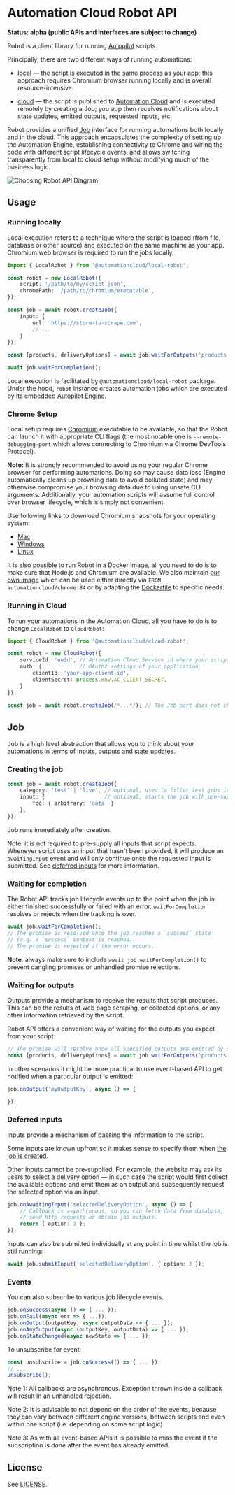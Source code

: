 # Automation Cloud Robot API

**Status: alpha (public APIs and interfaces are subject to change)**

Robot is a client library for running [Autopilot](https://github.com/automationcloud/autopilot) scripts.

Principally, there are two different ways of running automations:

- [local](#running-locally) — the script is executed in the same process as your app; this approach requires Chromium browser running locally and is overall resource-intensive.

- [cloud](#running-in-cloud) — the script is published to [Automation Cloud](https://automationcloud.net) and is executed remotely by creating a Job; you app then receives notifications about state updates, emitted outputs, requested inputs, etc.

Robot provides a unified [Job](#job) interface for running automations both locally and in the cloud. This approach encapsulates the complexity of setting up the Automation Engine, establishing connectivity to Chrome and wiring the code with different script lifecycle events, and allows switching transparently from local to cloud setup without modifying much of the business logic.

![Choosing Robot API Diagram](https://raw.githubusercontent.com/automationcloud/robot/main/resources/diagram.png)

## Usage

### Running locally

Local execution refers to a technique where the script is loaded (from file, database or other source) and executed on the same machine as your app. Chromium web browser is required to run the jobs locally.

```ts
import { LocalRobot } from '@automationcloud/local-robot';

const robot = new LocalRobot({
    script: '/path/to/my/script.json',
    chromePath: '/path/to/chromium/executable',
});

const job = await robot.createJob({
    input: {
        url: 'https://store-to-scrape.com',
        // ...
    }
});

const [products, deliveryOptions] = await job.waitForOutputs('products', 'deliveryOptions');

await job.waitForCompletion();
```

Local execution is facilitated by `@automationcloud/local-robot` package.
Under the hood, `robot` instance creates automation jobs which are executed by its embedded [Autopilot Engine](https://github.com/automationcloud/autopilot).

### Chrome Setup

Local setup requires [Chromium](https://www.chromium.org/) executable to be available, so that the Robot can launch it with appropriate CLI flags (the most notable one is `--remote-debugging-port` which allows connecting to Chromium via Chrome DevTools Protocol).

**Note:** It is strongly recommended to avoid using your regular Chrome browser for performing automations. Doing so may cause data loss (Engine automatically cleans up browsing data to avoid polluted state) and may otherwise compromise your browsing data due to using unsafe CLI arguments. Additionally, your automation scripts will assume full control over browser lifecycle, which is simply not convenient.

Use following links to download Chromium snapshots for your operating system:

- [Mac](https://commondatastorage.googleapis.com/chromium-browser-snapshots/index.html?prefix=Mac/768968/)
- [Windows](https://commondatastorage.googleapis.com/chromium-browser-snapshots/index.html?prefix=Win_x64/768966/)
- [Linux](https://commondatastorage.googleapis.com/chromium-browser-snapshots/index.html?prefix=Linux_x64/768968/)

It is also possible to run Robot in a Docker image, all you need to do is to make sure that Node.js and Chromium are available.
We also maintain [our own image](https://github.com/automationcloud/chrome-image) which can be used either directly via `FROM automationcloud/chrome:84` or by adapting the [Dockerfile](https://github.com/automationcloud/chrome-image/blob/master/Dockerfile) to specific needs.

### Running in Cloud

To run your automations in the Automation Cloud, all you have to do is to change `LocalRobot` to `CloudRobot`:

```ts
import { CloudRobot } from '@automationcloud/cloud-robot';

const robot = new CloudRobot({
    serviceId: 'uuid', // Automation Cloud Service id where your script is published
    auth: {            // OAuth2 settings of your application
        clientId: 'your-app-client-id',
        clientSecret: process.env.AC_CLIENT_SECRET,
    }
});

const job = await robot.createJob(/*...*/); // The Job part does not change.
```

## Job

Job is a high level abstraction that allows you to think about your automations in terms of inputs, outputs and state updates.

### Creating the job

```ts
const job = await robot.createJob({
    category: 'test' | 'live', // optional, used to filter test jobs in dashboard
    input: {                   // optional, starts the job with pre-supplied inputs
        foo: { arbitrary: 'data' }
    },
});
```

Job runs immediately after creation.

Note: it is not required to pre-supply all inputs that script expects. Whenever script uses an input that hasn't been provided, it will produce an `awaitingInput` event and will only continue once the requested input is submitted. See [deferred inputs](#deferred-inputs) for more information.

### Waiting for completion

The Robot API tracks job lifecycle events up to the point when the job is either finished successfully or failed with an error. `waitForCompletion` resolves or rejects when the tracking is over.

```ts
await job.waitForCompletion();
// The promise is resolved once the job reaches a `success` state
// (e.g. a `success` context is reached).
// The promise is rejected if the error occurs.
```

**Note**: always make sure to include `await job.waitForCompletion()` to prevent dangling promises or unhandled promise rejections.

### Waiting for outputs

Outputs provide a mechanism to receive the results that script produces. This can be the results of web page scraping, or collected options, or any other information retrieved by the script.

Robot API offers a convenient way of waiting for the outputs you expect from your script:

```ts
// The promise will resolve once all specified outputs are emitted by script
const [products, deliveryOptions] = await job.waitForOutputs('products', 'deliveryOptions');
```

In other scenarios it might be more practical to use event-based API to get notified when a particular output is emitted:

```ts
job.onOutput('myOutputKey', async () => {

});
```

### Deferred inputs

Inputs provide a mechanism of passing the information to the script.

Some inputs are known upfront so it makes sense to specify them when [the job is created](#creating-the-job).

Other inputs cannot be pre-supplied. For example, the website may ask its users to select a delivery option — in such case the script would first collect the available options and emit them as an output and subsequently request the selected option via an input.

```ts
job.onAwaitingInput('selectedDeliveryOption', async () => {
    // Callback is asynchronous, so you can fetch data from database,
    // send http requests or obtain job outputs.
    return { option: 3 };
});
```

Inputs can also be submitted individually at any point in time whilst the job is still running:

```ts
await job.submitInput('selectedDeliveryOption', { option: 3 });
```

### Events

You can also subscribe to various job lifecycle events.

```ts
job.onSuccess(async () => { ... });
job.onFail(async err => { ...});
job.onOutput(outputKey, async outputData => { ... });
job.onAnyOutput(async (outputKey, outputData) => { ... });
job.onStateChanged(async newState => { ... });
```

To unsubscribe for event:

```ts
const unsubscribe = job.onSuccess(() => { ... });
// ...
unsubscribe();
```

Note 1: All callbacks are asynchronous. Exception thrown inside a callback will result in an unhandled rejection.

Note 2: It is advisable to not depend on the order of the events, because they can vary between different engine versions, between scripts and even within one script (i.e. depending on some script logic).

Note 3: As with all event-based APIs it is possible to miss the event if the subscription is done after the event has already emitted.

## License

See [LICENSE](LICENSE.md).
